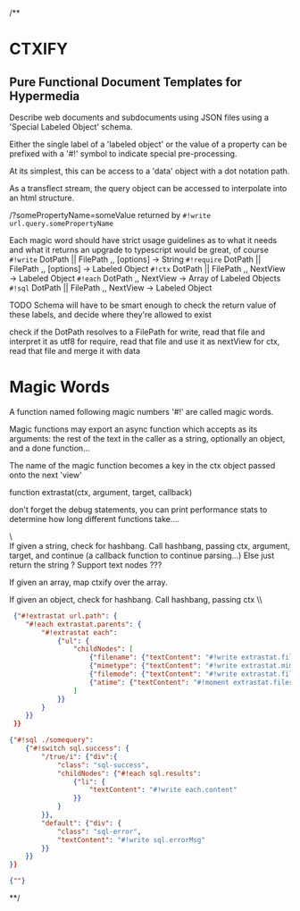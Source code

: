 /**
# CTXIFY
## Pure Functional Document Templates for Hypermedia



Describe web documents and subdocuments using JSON files using a 'Special Labeled Object' schema.

Either the single label of a 'labeled object' or the value of a property can be prefixed with a '#!' symbol to indicate special pre-processing.

At its simplest, this can be access to a 'data' object with a dot notation path.

As a transflect stream, the query object can be accessed to interpolate into an html structure.

/?somePropertyName=someValue
returned by `#!write url.query.somePropertyName`

Each magic word should have strict usage guidelines as to what it needs and what it returns
an upgrade to typescript would be great, of course
`#!write`   DotPath || FilePath ,, [options] -> String
`#!require` DotPath || FilePath ,, [options] -> Labeled Object
`#!ctx`     DotPath || FilePath ,, NextView  -> Labeled Object
`#!each`    DotPath             ,, NextView  -> Array of Labeled Objects
`#!sql`     DotPath || FilePath ,, NextView  -> Labeled Object

TODO Schema will have to be smart enough to check the return value of these labels, and decide where they're allowed to exist

check if the DotPath resolves to a FilePath
for write, read that file and interpret it as utf8
for require, read that file and use it as nextView
for ctx, read that file and merge it with data


# Magic Words

A function named following magic numbers '#!' are called magic words. 

Magic functions may export an async function which accepts as its arguments: the rest of the text in the caller as a string, optionally an object, and a done function... 

The name of the magic function becomes a key in the ctx object passed onto the next 'view'

function extrastat(ctx, argument, target, callback)

don't forget the debug statements, you can print performance stats to determine how long different functions take....

\\\
If given a string, check for hashbang.
	Call hashbang, passing ctx, argument, target, and continue (a callback function to continue parsing...)
	Else just return the string ? Support text nodes ???

If given an array, map ctxify over the array.

If given an object, check for hashbang.
	Call hashbang, passing ctx
\\\



```json
 {"#!extrastat url.path": {
	"#!each extrastat.parents": {
		"#!extrastat each":
			{"ul": {
				"childNodes": [
					{"filename": {"textContent": "#!write extrastat.filename"}},
					{"mimetype": {"textContent": "#!write extrastat.mimetype"}},
					{"filemode": {"textContent": "#!write extrastat.filemode"}},
					{"atime": {"textContent": "#!moment extrastat.filestat.atime"}}
				]
			}}
		}
	}}
 }}
```

```json
{"#!sql ./somequery":
	{"#!switch sql.success": {
		"/true/i": {"div":{ 
			"class": "sql-success",
			"childNodes": {"#!each sql.results":
				{"li": {
					"textContent": "#!write each.content"
				}}
			}
		}},
		"default": {"div": {
			"class": "sql-error",
			"textContent": "#!write sql.errorMsg"
		}}
	}}
}}
```

```json
{""}
```
**/
